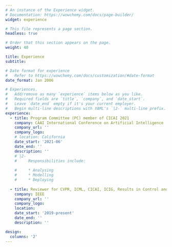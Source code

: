 ```yaml
---
# An instance of the Experience widget.
# Documentation: https://wowchemy.com/docs/page-builder/
widget: experience

# This file represents a page section.
headless: true

# Order that this section appears on the page.
weight: 40

title: Experience
subtitle:

# Date format for experience
#   Refer to https://wowchemy.com/docs/customization/#date-format
date_format: Jan 2006

# Experiences.
#   Add/remove as many `experience` items below as you like.
#   Required fields are `title`, `company`, and `date_start`.
#   Leave `date_end` empty if it's your current employer.
#   Begin multi-line descriptions with YAML's `|2-` multi-line prefix.
experience:
  - title: Program Committee (PC) member of CICAI 2021
    company: CAAI International Conference on Artificial Intelligence
    company_url: ''
    company_logo: 
    # location: California
    date_start: '2021-06'
    date_end: ''
    description: ''
    # |2-
    #     Responsibilities include:
        
    #     * Analysing
    #     * Modelling
    #     * Deploying
        
  - title: Reviewer for CVPR, ICML, CICAI, ICIG, Results in Control and Optimization
    company: IEEE
    company_url: ''
    company_logo: 
    location: 
    date_start: '2019-present'
    date_end: ''
    description: ''

design:
  columns: '2'
---
```

